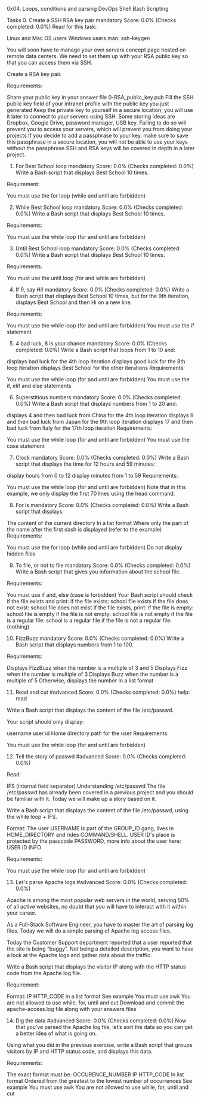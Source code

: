 0x04. Loops, conditions and parsing
DevOps
Shell
Bash
Scripting

Tasks
0. Create a SSH RSA key pair
mandatory
Score: 0.0% (Checks completed: 0.0%)
Read for this task:

Linux and Mac OS users
Windows users
man: ssh-keygen

You will soon have to manage your own servers concept page hosted on remote data centers. We need to set them up with your RSA public key so that you can access them via SSH.

Create a RSA key pair.

Requirements:

Share your public key in your answer file 0-RSA_public_key.pub
Fill the SSH public key field of your intranet profile with the public key you just generated
Keep the private key to yourself in a secure location, you will use it later to connect to your servers using SSH. Some storing ideas are Dropbox, Google Drive, password manager, USB key. Failing to do so will prevent you to access your servers, which will prevent you from doing your projects
If you decide to add a passphrase to your key, make sure to save this passphrase in a secure location, you will not be able to use your keys without the passphrase
SSH and RSA keys will be covered in depth in a later project.

1. For Best School loop
mandatory
Score: 0.0% (Checks completed: 0.0%)
Write a Bash script that displays Best School 10 times.

Requirement:

You must use the for loop (while and until are forbidden)

2. While Best School loop
mandatory
Score: 0.0% (Checks completed: 0.0%)
Write a Bash script that displays Best School 10 times.

Requirements:

You must use the while loop (for and until are forbidden)

3. Until Best School loop
mandatory
Score: 0.0% (Checks completed: 0.0%)
Write a Bash script that displays Best School 10 times.

Requirements:

You must use the until loop (for and while are forbidden)

4. If 9, say Hi!
mandatory
Score: 0.0% (Checks completed: 0.0%)
Write a Bash script that displays Best School 10 times, but for the 9th iteration, displays Best School and then Hi on a new line.

Requirements:

You must use the while loop (for and until are forbidden)
You must use the if statement

5. 4 bad luck, 8 is your chance
mandatory
Score: 0.0% (Checks completed: 0.0%)
Write a Bash script that loops from 1 to 10 and:

displays bad luck for the 4th loop iteration
displays good luck for the 8th loop iteration
displays Best School for the other iterations
Requirements:

You must use the while loop (for and until are forbidden)
You must use the if, elif and else statements

6. Superstitious numbers
mandatory
Score: 0.0% (Checks completed: 0.0%)
Write a Bash script that displays numbers from 1 to 20 and:

displays 4 and then bad luck from China for the 4th loop iteration
displays 9 and then bad luck from Japan for the 9th loop iteration
displays 17 and then bad luck from Italy for the 17th loop iteration
Requirements:

You must use the while loop (for and until are forbidden)
You must use the case statement

7. Clock
mandatory
Score: 0.0% (Checks completed: 0.0%)
Write a Bash script that displays the time for 12 hours and 59 minutes:

display hours from 0 to 12
display minutes from 1 to 59
Requirements:

You must use the while loop (for and until are forbidden)
Note that in this example, we only display the first 70 lines using the head command.

8. For ls
mandatory
Score: 0.0% (Checks completed: 0.0%)
Write a Bash script that displays:

The content of the current directory
In a list format
Where only the part of the name after the first dash is displayed (refer to the example)
Requirements:

You must use the for loop (while and until are forbidden)
Do not display hidden files

9. To file, or not to file
mandatory
Score: 0.0% (Checks completed: 0.0%)
Write a Bash script that gives you information about the school file.

Requirements:

You must use if and, else (case is forbidden)
Your Bash script should check if the file exists and print:
if the file exists: school file exists
if the file does not exist: school file does not exist
If the file exists, print:
if the file is empty: school file is empty
if the file is not empty: school file is not empty
if the file is a regular file: school is a regular file
if the file is not a regular file: (nothing)

10. FizzBuzz
mandatory
Score: 0.0% (Checks completed: 0.0%)
Write a Bash script that displays numbers from 1 to 100.

Requirements:

Displays FizzBuzz when the number is a multiple of 3 and 5
Displays Fizz when the number is multiple of 3
Displays Buzz when the number is a multiple of 5
Otherwise, displays the number
In a list format

11. Read and cut
#advanced
Score: 0.0% (Checks completed: 0.0%)
help: read

Write a Bash script that displays the content of the file /etc/passwd.

Your script should only display:

username
user id
Home directory path for the user
Requirements:

You must use the while loop (for and until are forbidden)

12. Tell the story of passwd
#advanced
Score: 0.0% (Checks completed: 0.0%)


Read:

IFS (internal field separator)
Understanding /etc/passwd
The file /etc/passwd has already been covered in a previous project and you should be familiar with it. Today we will make up a story based on it.

Write a Bash script that displays the content of the file /etc/passwd, using the while loop + IFS.

Format: The user USERNAME is part of the GROUP_ID gang, lives in HOME_DIRECTORY and rides COMMAND/SHELL. USER ID's place is protected by the passcode PASSWORD, more info about the user here: USER ID INFO

Requirements:

You must use the while loop (for and until are forbidden)

13. Let's parse Apache logs
#advanced
Score: 0.0% (Checks completed: 0.0%)


Apache is among the most popular web servers in the world, serving 50% of all active websites, no doubt that you will have to interact with it within your career.

As a Full-Stack Software Engineer, you have to master the art of parsing log files. Today we will do a simple parsing of Apache log access files.

Today the Customer Support department reported that a user reported that the site is being “buggy”. Not being a detailed description, you want to have a look at the Apache logs and gather data about the traffic.

Write a Bash script that displays the visitor IP along with the HTTP status code from the Apache log file.

Requirement:

Format: IP HTTP_CODE
in a list format
See example
You must use awk
You are not allowed to use while, for, until and cut
Download and commit the apache-access.log file along with your answers files

14. Dig the data
#advanced
Score: 0.0% (Checks completed: 0.0%)
Now that you’ve parsed the Apache log file, let’s sort the data so you can get a better idea of what is going on.

Using what you did in the previous exercise, write a Bash script that groups visitors by IP and HTTP status code, and displays this data.

Requirements:

The exact format must be:
OCCURENCE_NUMBER IP HTTP_CODE
In list format
Ordered from the greatest to the lowest number of occurrences
See example
You must use awk
You are not allowed to use while, for, until and cut


